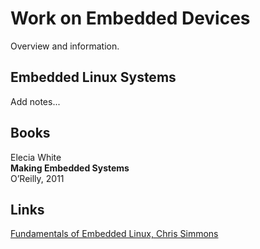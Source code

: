 # Work on Embedded Devices

Overview and information.

## Embedded Linux Systems

Add notes...

## Books

Elecia White  
**Making Embedded Systems**  
O’Reilly, 2011  

## Links

[Fundamentals of Embedded Linux, Chris Simmons](https://youtu.be/BdKyq56Cijo?feature=shared)